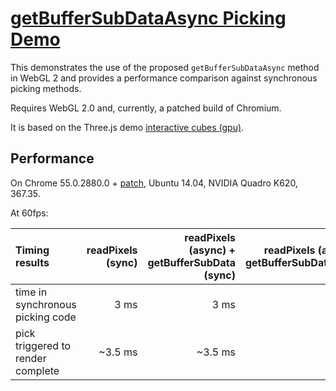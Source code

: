 # [getBufferSubDataAsync Picking Demo](https://kainino0x.github.io/getBufferSubDataAsync-Demo/)

This demonstrates the use of the proposed `getBufferSubDataAsync` method
in WebGL 2 and provides a performance comparison against synchronous picking
methods.

Requires WebGL 2.0 and, currently, a patched build of Chromium.

It is based on the Three.js demo
[interactive cubes (gpu)](https://threejs.org/examples/webgl_interactive_cubes_gpu.html).

## Performance

On Chrome 55.0.2880.0 + [patch](https://codereview.chromium.org/2379203002/), Ubuntu 14.04, NVIDIA Quadro K620, 367.35.

At 60fps:

| Timing results                    | readPixels (sync) | readPixels (async) + getBufferSubData (sync) | readPixels (async) + getBufferSubDataAsync |
|:--------------------------------- | -----------------:| --------------------------------------------:| ------------------------------------------:|
| time in synchronous picking code  |              3 ms |                                         3 ms |                                       0 ms |
| pick triggered to render complete |           ~3.5 ms |                                      ~3.5 ms |                                    ~6.5 ms |
